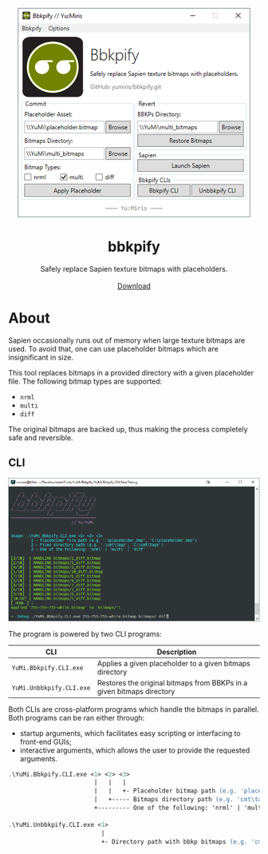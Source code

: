 <html>
    <p align="center">
        <img src="./SCREENSHOT-GUI.png">
    </p>
    <h1 align="center">bbkpify</h1>
    <p align="center">
        Safely replace Sapien texture bitmaps with placeholders.
        <br>
        <br>
        <a href="https://github.com/yumiris/bbkpify/releases/latest">Download</a>
    </p>
</html>

# About

Sapien occasionally runs out of memory when large texture bitmaps are used.
To avoid that, one can use placeholder bitmaps which are insignificant in size.

This tool replaces bitmaps in a provided directory with a given placeholder file.
The following bitmap types are supported:

- `nrml`
- `multi`
- `diff`

The original bitmaps are backed up, thus making the process completely safe and reversible.

## CLI

![GUI Screenshot](SCREENSHOT-CLI.png)

The program is powered by two CLI programs:

| CLI | Description |
| --- | ----------- |
| `YuMi.Bbkpify.CLI.exe` | Applies a given placeholder to a given bitmaps directory |
| `YuMi.Unbbkpify.CLI.exe` | Restores the original bitmaps from BBKPs in a given bitmaps directory |

Both CLIs are cross-platform programs which handle the bitmaps in parallel. Both programs can be ran either through:

- startup arguments, which facilitates easy scripting or interfacing to front-end GUIs;
- interactive arguments, which allows the user to provide the requested arguments.

```ps
.\YuMi.Bbkpify.CLI.exe <1> <2> <3>
                        |   |   |
                        |   |   +- Placeholder bitmap path (e.g. 'placeholder.bmp')
                        |   +----- Bitmaps directory path (e.g. 'cmt\tags')
                        +--------- One of the following: 'nrml' | 'multi' | 'diff'

.\YuMi.Unbbkpify.CLI.exe <1>
                          |
                          +- Directory path with bbkp bitmaps (e.g. 'cmt\tags')
```
